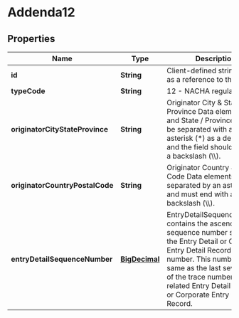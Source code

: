 # Addenda12

## Properties
Name | Type | Description | Notes
------------ | ------------- | ------------- | -------------
**id** | **String** | Client-defined string used as a reference to this record. |  [optional]
**typeCode** | **String** | 12 - NACHA regulations | 
**originatorCityStateProvince** | **String** | Originator City &amp; State / Province Data elements City and State / Province  should be separated with an asterisk (*) as a delimiter and the field should end with a backslash (\\\\).  | 
**originatorCountryPostalCode** | **String** | Originator Country &amp; Postal Code Data elements must be separated by an asterisk (*) and must end with a backslash (\\\\).  | 
**entryDetailSequenceNumber** | [**BigDecimal**](BigDecimal.md) | EntryDetailSequenceNumber contains the ascending sequence number section of the Entry Detail or Corporate Entry Detail Record&#x27;s trace number. This number is the same as the last seven digits of the trace number of the related Entry Detail Record or Corporate Entry Detail Record.  | 
